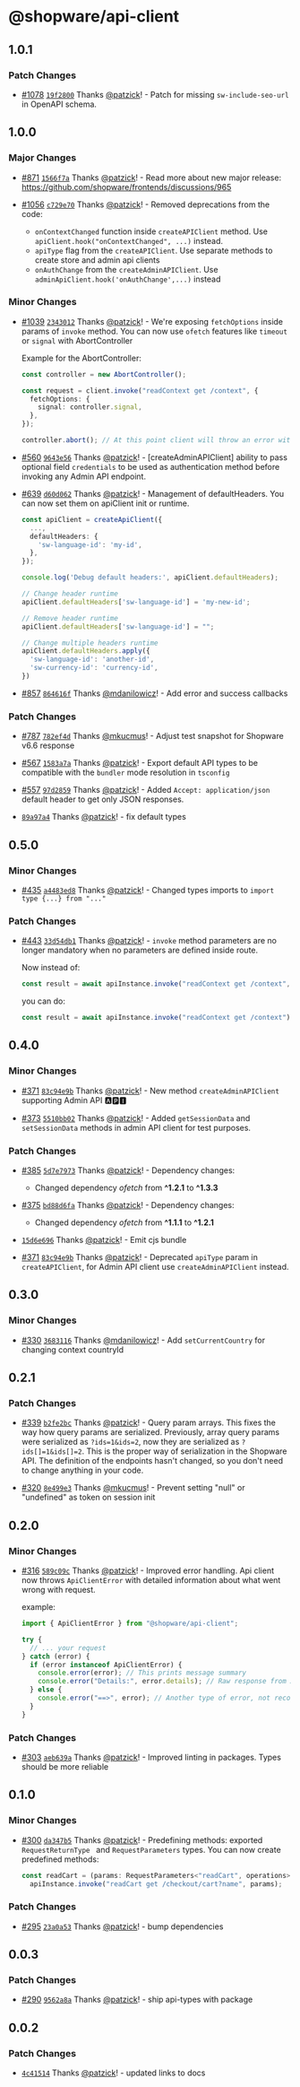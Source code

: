 # @shopware/api-client

## 1.0.1

### Patch Changes

- [#1078](https://github.com/shopware/frontends/pull/1078) [`19f2800`](https://github.com/shopware/frontends/commit/19f28003cf937bcb630257cb7cfd2bd131b7cf9d) Thanks [@patzick](https://github.com/patzick)! - Patch for missing `sw-include-seo-url` in OpenAPI schema.

## 1.0.0

### Major Changes

- [#871](https://github.com/shopware/frontends/pull/871) [`1566f7a`](https://github.com/shopware/frontends/commit/1566f7a3962c511b5c72e12a4a5db40c4aa5d198) Thanks [@patzick](https://github.com/patzick)! - Read more about new major release: https://github.com/shopware/frontends/discussions/965

- [#1056](https://github.com/shopware/frontends/pull/1056) [`c729e70`](https://github.com/shopware/frontends/commit/c729e7014c70d7f71edf5297104065d18e482e04) Thanks [@patzick](https://github.com/patzick)! - Removed deprecations from the code:

  - `onContextChanged` function inside `createAPIClient` method. Use `apiClient.hook("onContextChanged", ...)` instead.
  - `apiType` flag from the `createAPIClient`. Use separate methods to create store and admin api clients
  - `onAuthChange` from the `createAdminAPIClient`. Use `adminApiClient.hook('onAuthChange',...)` instead

### Minor Changes

- [#1039](https://github.com/shopware/frontends/pull/1039) [`2343012`](https://github.com/shopware/frontends/commit/2343012ad552b06557e6715055b3abc534fa2fae) Thanks [@patzick](https://github.com/patzick)! - We're exposing `fetchOptions` inside params of `invoke` method. You can now use `ofetch` features like `timeout` or `signal` with AbortController

  Example for the AbortController:

  ```ts
  const controller = new AbortController();

  const request = client.invoke("readContext get /context", {
    fetchOptions: {
      signal: controller.signal,
    },
  });

  controller.abort(); // At this point client will throw an error with the information, that the request has been cancelled
  ```

- [#560](https://github.com/shopware/frontends/pull/560) [`9643e56`](https://github.com/shopware/frontends/commit/9643e56dafba9282b75c12c96b2afb3a4738f86e) Thanks [@patzick](https://github.com/patzick)! - [createAdminAPIClient] ability to pass optional field `credentials` to be used as authentication method before invoking any Admin API endpoint.

- [#639](https://github.com/shopware/frontends/pull/639) [`d60d062`](https://github.com/shopware/frontends/commit/d60d0620c7114a2f26bb2faf24241e2cbabc8798) Thanks [@patzick](https://github.com/patzick)! - Management of defaultHeaders. You can now set them on apiClient init or runtime.

  ```ts
  const apiClient = createApiClient({
    ...,
    defaultHeaders: {
      'sw-language-id': 'my-id',
    },
  });

  console.log('Debug default headers:', apiClient.defaultHeaders);

  // Change header runtime
  apiClient.defaultHeaders['sw-language-id'] = 'my-new-id';

  // Remove header runtime
  apiClient.defaultHeaders['sw-language-id'] = "";

  // Change multiple headers runtime
  apiClient.defaultHeaders.apply({
    'sw-language-id': 'another-id',
    'sw-currency-id': 'currency-id',
  })
  ```

- [#857](https://github.com/shopware/frontends/pull/857) [`864616f`](https://github.com/shopware/frontends/commit/864616f0c9e1cbe11e434b9a04a35ff9520bcb3c) Thanks [@mdanilowicz](https://github.com/mdanilowicz)! - Add error and success callbacks

### Patch Changes

- [#787](https://github.com/shopware/frontends/pull/787) [`782ef4d`](https://github.com/shopware/frontends/commit/782ef4d417dce6e6d60992bd54f876aa4bc5f45d) Thanks [@mkucmus](https://github.com/mkucmus)! - Adjust test snapshot for Shopware v6.6 response

- [#567](https://github.com/shopware/frontends/pull/567) [`1583a7a`](https://github.com/shopware/frontends/commit/1583a7ae0d68b72fb362b625e1634e03bad68110) Thanks [@patzick](https://github.com/patzick)! - Export default API types to be compatible with the `bundler` mode resolution in `tsconfig`

- [#557](https://github.com/shopware/frontends/pull/557) [`97d2859`](https://github.com/shopware/frontends/commit/97d2859e4dcbdc563200f2f64d1a20880b675d87) Thanks [@patzick](https://github.com/patzick)! - Added `Accept: application/json` default header to get only JSON responses.

- [`89a97a4`](https://github.com/shopware/frontends/commit/89a97a45ae4a58616e41f63e9884a2a67f0a6ce8) Thanks [@patzick](https://github.com/patzick)! - fix default types

## 0.5.0

### Minor Changes

- [#435](https://github.com/shopware/frontends/pull/435) [`a4483ed8`](https://github.com/shopware/frontends/commit/a4483ed8bf9370e87aedeb81846fe9d31880b3e0) Thanks [@patzick](https://github.com/patzick)! - Changed types imports to `import type {...} from "..."`

### Patch Changes

- [#443](https://github.com/shopware/frontends/pull/443) [`33d54db1`](https://github.com/shopware/frontends/commit/33d54db1bd66146a14781c45b1124547f4276866) Thanks [@patzick](https://github.com/patzick)! - `invoke` method parameters are no longer mandatory when no parameters are defined inside route.

  Now instead of:

  ```ts
  const result = await apiInstance.invoke("readContext get /context", {});
  ```

  you can do:

  ```ts
  const result = await apiInstance.invoke("readContext get /context");
  ```

## 0.4.0

### Minor Changes

- [#371](https://github.com/shopware/frontends/pull/371) [`83c94e9b`](https://github.com/shopware/frontends/commit/83c94e9bb609533c4a1275cbf3822b0fc2ea1dd5) Thanks [@patzick](https://github.com/patzick)! - New method `createAdminAPIClient` supporting Admin API 🅰🅿🅸

- [#373](https://github.com/shopware/frontends/pull/373) [`5510bb02`](https://github.com/shopware/frontends/commit/5510bb028b1fea4c63d677850f50bb7b5a1cf01a) Thanks [@patzick](https://github.com/patzick)! - Added `getSessionData` and `setSessionData` methods in admin API client for test purposes.

### Patch Changes

- [#385](https://github.com/shopware/frontends/pull/385) [`5d7e7973`](https://github.com/shopware/frontends/commit/5d7e7973437a4d74d19ec2fa0765c6d927bf8b2a) Thanks [@patzick](https://github.com/patzick)! - Dependency changes:

  - Changed dependency _ofetch_ from **^1.2.1** to **^1.3.3**

- [#375](https://github.com/shopware/frontends/pull/375) [`bd88d6fa`](https://github.com/shopware/frontends/commit/bd88d6fa95de2b90f8a1e08e34159b46c5932b3b) Thanks [@patzick](https://github.com/patzick)! - Dependency changes:

  - Changed dependency _ofetch_ from **^1.1.1** to **^1.2.1**

- [`15d6e696`](https://github.com/shopware/frontends/commit/15d6e69616bd9bc5ad32f2a5f697e00c45a94784) Thanks [@patzick](https://github.com/patzick)! - Emit cjs bundle

- [#371](https://github.com/shopware/frontends/pull/371) [`83c94e9b`](https://github.com/shopware/frontends/commit/83c94e9bb609533c4a1275cbf3822b0fc2ea1dd5) Thanks [@patzick](https://github.com/patzick)! - Deprecated `apiType` param in `createAPIClient`, for Admin API client use `createAdminAPIClient` instead.

## 0.3.0

### Minor Changes

- [#330](https://github.com/shopware/frontends/pull/330) [`3683116`](https://github.com/shopware/frontends/commit/3683116588a7ef75e750fc33deee119f038c88e8) Thanks [@mdanilowicz](https://github.com/mdanilowicz)! - Add `setCurrentCountry` for changing context countryId

## 0.2.1

### Patch Changes

- [#339](https://github.com/shopware/frontends/pull/339) [`b2fe2bc`](https://github.com/shopware/frontends/commit/b2fe2bc84bc4f3381bc16b9216a935f3c317b0d4) Thanks [@patzick](https://github.com/patzick)! - Query param arrays. This fixes the way how query params are serialized. Previously, array query params were serialized as `?ids=1&ids=2`, now they are serialized as `?ids[]=1&ids[]=2`. This is the proper way of serialization in the Shopware API.
  The definition of the endpoints hasn't changed, so you don't need to change anything in your code.

- [#320](https://github.com/shopware/frontends/pull/320) [`8e499e3`](https://github.com/shopware/frontends/commit/8e499e35b3a1a7dc4d1382f8f99b8fc3426e4ac9) Thanks [@mkucmus](https://github.com/mkucmus)! - Prevent setting "null" or "undefined" as token on session init

## 0.2.0

### Minor Changes

- [#316](https://github.com/shopware/frontends/pull/316) [`589c09c`](https://github.com/shopware/frontends/commit/589c09cdd9dee0db172c371afc5ecd740bdb4723) Thanks [@patzick](https://github.com/patzick)! - Improved error handling. Api client now throws `ApiClientError` with detailed information about what went wrong with request.

  example:

  ```typescript
  import { ApiClientError } from "@shopware/api-client";

  try {
    // ... your request
  } catch (error) {
    if (error instanceof ApiClientError) {
      console.error(error); // This prints message summary
      console.error("Details:", error.details); // Raw response from API
    } else {
      console.error("==>", error); // Another type of error, not recognized by API client
    }
  }
  ```

### Patch Changes

- [#303](https://github.com/shopware/frontends/pull/303) [`aeb639a`](https://github.com/shopware/frontends/commit/aeb639a3244f812c275145345618e5bc0045be0d) Thanks [@patzick](https://github.com/patzick)! - Improved linting in packages. Types should be more reliable

## 0.1.0

### Minor Changes

- [#300](https://github.com/shopware/frontends/pull/300) [`da347b5`](https://github.com/shopware/frontends/commit/da347b548aea93afaab1cc9ebab63f732ecdb964) Thanks [@patzick](https://github.com/patzick)! - Predefining methods: exported `RequestReturnType ` and `RequestParameters` types. You can now create predefined methods:

  ```typescript
  const readCart = (params: RequestParameters<"readCart", operations>) =>
    apiInstance.invoke("readCart get /checkout/cart?name", params);
  ```

### Patch Changes

- [#295](https://github.com/shopware/frontends/pull/295) [`23a0a53`](https://github.com/shopware/frontends/commit/23a0a532410990c0075ea7fff622949ccdecfd49) Thanks [@patzick](https://github.com/patzick)! - bump dependencies

## 0.0.3

### Patch Changes

- [#290](https://github.com/shopware/frontends/pull/290) [`9562a8a`](https://github.com/shopware/frontends/commit/9562a8add35751093d766017abba474f0ad578f8) Thanks [@patzick](https://github.com/patzick)! - ship api-types with package

## 0.0.2

### Patch Changes

- [`4c41514`](https://github.com/shopware/frontends/commit/4c41514f44f0c0769fe82bfea2ea9ad34519b9cd) Thanks [@patzick](https://github.com/patzick)! - updated links to docs
